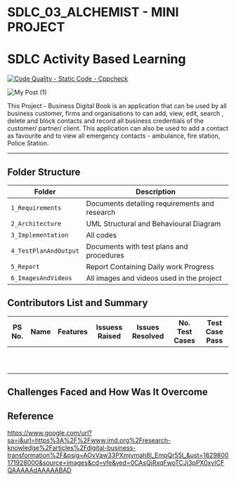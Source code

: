 # SDLC_03_ALCHEMIST - MINI PROJECT

# SDLC Activity Based Learning
[![Code Quality - Static Code - Cppcheck](https://github.com/Shobzy/SDLC_03_ALCHEMIST/actions/workflows/Cpp_check.yml/badge.svg)](https://github.com/Shobzy/SDLC_03_ALCHEMIST/actions/workflows/Cpp_check.yml)


![My Post (1)](https://user-images.githubusercontent.com/47855937/130431373-20d72c4b-12f6-4c5e-a1e6-f5fb312a7357.gif)


This Project - Business Digital Book is an application that can be used by all business customer, firms and organisations to can add, view, edit, search , delete and block contacts and record all business credentials of the customer/ partner/ client. This application can also be used to add a contact as favourite and to view all emergency contacts - ambulance, fire station, Police Station. 

----
## Folder Structure
Folder               | Description
-------------------  | -----------------------------------------------
`1_Requirements`     | Documents detailing requirements and research
`2_Architecture`     | UML Structural and Behavioural Diagram
`3_Implementation`   | All codes 
`4_TestPlanAndOutput`| Documents with test plans and procedures
`5_Report`           | Report Containing Daily work Progress
`6_ImagesAndVideos`  | All images and videos used in the project

## Contributors List and Summary

PS No. |  Name   |    Features    | Issuess Raised |Issues Resolved|No. Test Cases|Test Case Pass
-------|---------|----------------|----------------|---------------|-------------|--------------
       |         |                |                |               |             |          
       |         |                |                |               |             |          
       |         |                |                |               |             |          
       |         |                |                |               |             |          
       |         |                |                |               |             |          
       |         |                |                |               |             |          
       |         |                |                |               |             |          
       |         |                |                |               |             |          
       |         |                |                |               |             |          
       |         |                |                |               |             |          

## Challenges Faced and How Was It Overcome

## Reference
https://www.google.com/url?sa=i&url=https%3A%2F%2Fwww.imd.org%2Fresearch-knowledge%2Farticles%2Fdigital-business-transformation%2F&psig=AOvVaw33PXmjvmah8l_EmpQr55I_&ust=1629800171928000&source=images&cd=vfe&ved=0CAsQjRxqFwoTCJj3pPX0xvICFQAAAAAdAAAAABAD
